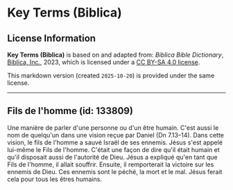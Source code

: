 # Key Terms (Biblica)

## License Information

**Key Terms (Biblica)** is based on and adapted from: _Biblica Bible Dictionary_, [Biblica, Inc.](https://www.biblica.com/), 2023, which is licensed under a [CC BY-SA 4.0 license](https://creativecommons.org/licenses/by-sa/4.0/legalcode.en).

This markdown version (created `2025-10-20`) is provided under the same license.



--------------------------------

## Fils de l'homme (id: 133809)

Une manière de parler d'une personne ou d'un être humain. C'est aussi le nom de quelqu'un dans une vision reçue par Daniel (Dn 7\.13–14\). Dans cette vision, le fils de l'homme a sauvé Israël de ses ennemis. Jésus s'est appelé lui\-même le Fils de l'homme. C'était une façon de dire qu'il était humain et qu'il disposait aussi de l'autorité de Dieu. Jésus a expliqué qu'en tant que Fils de l'homme, il allait souffrir. Ensuite, il remporterait la victoire sur les ennemis de Dieu. Ces ennemis sont le péché, la mort et le mal. Jésus ferait cela pour tous les êtres humains.



